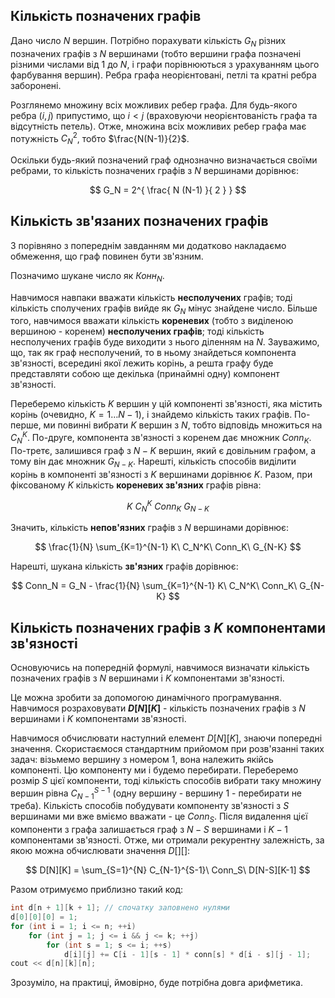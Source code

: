 <h2>Кількість позначених графів</h2>

Дано число $N$ вершин. Потрібно порахувати кількість $G_N$ різних позначених графів з $N$ вершинами (тобто вершини графа позначені різними числами від $1$ до $N$, і графи порівнюються з урахуванням цього фарбування вершин). Ребра графа неорієнтовані, петлі та кратні ребра заборонені.

Розглянемо множину всіх можливих ребер графа. Для будь-якого ребра $(i,j)$ припустимо, що $i<j$ (враховуючи неорієнтованість графа та відсутність петель). Отже, множина всіх можливих ребер графа має потужність $C_N^2$, тобто $\frac{N(N-1)}{2}$.

Оскільки будь-який позначений граф однозначно визначається своїми ребрами, то кількість позначених графів з $N$ вершинами дорівнює:

$$
G_N = 2^{ \frac{ N (N-1) }{ 2 } }
$$

## Кількість зв'язаних позначених графів

З порівняно з попереднім завданням ми додатково накладаємо обмеження, що граф повинен бути зв'язним.

Позначимо шукане число як $Конн_N$.

Навчимося навпаки вважати кількість **несполучених** графів; тоді кількість сполучених графів вийде як $G_N$ мінус знайдене число. Більше того, навчимося вважати кількість **кореневих** (тобто з виділеною вершиною - коренем) **несполучених графів**; тоді кількість несполучених графів буде виходити з нього діленням на $N$. Зауважимо, що, так як граф несполучений, то в ньому знайдеться компонента зв'язності, всередині якої лежить корінь, а решта графу буде представляти собою ще декілька (принаймні одну) компонент зв'язності.

Переберемо кількість $K$ вершин у цій компоненті зв'язності, яка містить корінь (очевидно, $K = 1 \ldots N-1$), і знайдемо кількість таких графів. По-перше, ми повинні вибрати $K$ вершин з $N$, тобто відповідь множиться на $C_N^K$. По-друге, компонента зв'язності з коренем дає множник $Conn_K$. По-третє, залишився граф з $N-K$ вершин, який є довільним графом, а тому він дає множник $G_{N-K}$. Нарешті, кількість способів виділити корінь в компоненті зв'язності з $K$ вершинами дорівнює $K$. Разом, при фіксованому $K$ кількість **кореневих зв'язних** графів рівна:

$$
K\ C_N^K\ Conn_K\ G_{N-K}
$$

Значить, кількість **непов'язних** графів з $N$ вершинами дорівнює:

$$
\frac{1}{N} \sum_{K=1}^{N-1} K\ C_N^K\ Conn_K\ G_{N-K}
$$

Нарешті, шукана кількість **зв'язних** графів дорівнює:

$$
Conn_N = G_N - \frac{1}{N} \sum_{K=1}^{N-1} K\ C_N^K\ Conn_K\ G_{N-K}
$$

## Кількість позначених графів з $K$ компонентами зв'язності

Основуючись на попередній формулі, навчимося визначати кількість позначених графів з $N$ вершинами і $K$ компонентами зв'язності.

Це можна зробити за допомогою динамічного програмування. Навчимося розраховувати **$D[N][K]$** - кількість позначених графів з $N$ вершинами і $K$ компонентами зв'язності.

Навчимося обчислювати наступний елемент $D[N][K]$, знаючи попередні значення. Скористаємося стандартним прийомом при розв'язанні таких задач: візьмемо вершину з номером 1, вона належить якійсь компоненті. Цю компоненту ми і будемо перебирати. Переберемо розмір $S$ цієї компоненти, тоді кількість способів вибрати таку множину вершин рівна $C_{N-1}^{S-1}$ (одну вершину - вершину 1 - перебирати не треба). Кількість способів побудувати компоненту зв'язності з $S$ вершинами ми вже вміємо вважати - це $Conn_S$. Після видалення цієї компоненти з графа залишається граф з $N-S$ вершинами і $K-1$ компонентами зв'язності. Отже, ми отримали рекурентну залежність, за якою можна обчислювати значення $D[][]$:

$$
D[N][K] = \sum_{S=1}^{N} C_{N-1}^{S-1}\ Conn_S\ D[N-S][K-1]
$$

Разом отримуємо приблизно такий код:
<!--- TODO: specify code snippet id -->
``` cpp
int d[n + 1][k + 1]; // спочатку заповнено нулями
d[0][0][0] = 1;
for (int i = 1; i <= n; ++i)
    for (int j = 1; j <= i && j <= k; ++j)
        for (int s = 1; s <= i; ++s)
            d[i][j] += C[i - 1][s - 1] * conn[s] * d[i - s][j - 1];
cout << d[n][k][n];
```

Зрозуміло, на практиці, ймовірно, буде потрібна довга арифметика.